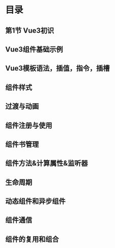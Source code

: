# 目录
## 第1节 Vue3初识
## Vue3组件基础示例
## Vue3模板语法，插值，指令，插槽
## 组件样式
## 过渡与动画
## 组件注册与使用
## 组件书管理
## 组件方法&计算属性&监听器
## 生命周期
## 动态组件和异步组件
## 组件通信
## 组件的复用和组合

